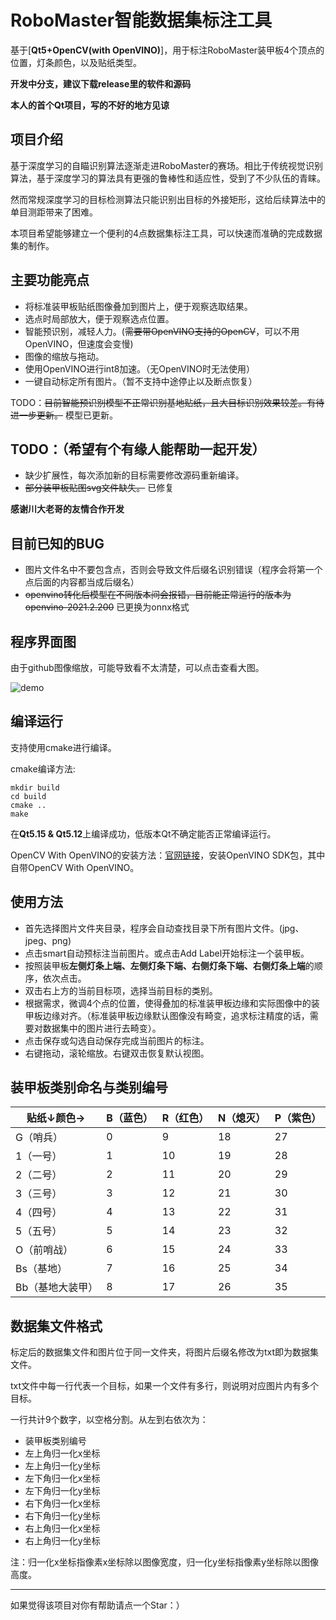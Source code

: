 # RoboMaster智能数据集标注工具

基于[**Qt5+OpenCV(with OpenVINO)**]，用于标注RoboMaster装甲板4个顶点的位置，灯条颜色，以及贴纸类型。

**开发中分支，建议下载release里的软件和源码**

**本人的首个Qt项目，写的不好的地方见谅**

## 项目介绍

基于深度学习的自瞄识别算法逐渐走进RoboMaster的赛场。相比于传统视觉识别算法，基于深度学习的算法具有更强的鲁棒性和适应性，受到了不少队伍的青睐。

然而常规深度学习的目标检测算法只能识别出目标的外接矩形，这给后续算法中的单目测距带来了困难。

本项目希望能够建立一个便利的4点数据集标注工具，可以快速而准确的完成数据集的制作。

## 主要功能亮点

* 将标准装甲板贴纸图像叠加到图片上，便于观察选取结果。
* 选点时局部放大，便于观察选点位置。
* 智能预识别，减轻人力。(~~需要带OpenVINO支持的OpenCV~~，可以不用OpenVINO，但速度会变慢)
* 图像的缩放与拖动。
* 使用OpenVINO进行int8加速。（无OpenVINO时无法使用）
* 一键自动标定所有图片。（暂不支持中途停止以及断点恢复）

TODO：~~目前智能预识别模型不正常识别基地贴纸，且大目标识别效果较差。有待进一步更新。~~ 模型已更新。

## TODO：（希望有个有缘人能帮助一起开发）
* 缺少扩展性，每次添加新的目标需要修改源码重新编译。
* ~~部分装甲板贴图svg文件缺失。~~ 已修复

**感谢川大老哥的友情合作开发**

## 目前已知的BUG

* 图片文件名中不要包含点，否则会导致文件后缀名识别错误（程序会将第一个点后面的内容都当成后缀名）
* ~~openvino转化后模型在不同版本间会报错，目前能正常运行的版本为openvino-2021.2.200~~ 已更换为onnx格式

## 程序界面图

由于github图像缩放，可能导致看不太清楚，可以点击查看大图。

![demo](pic/demo.png)

## 编译运行

支持使用cmake进行编译。

cmake编译方法:

```shell
mkdir build
cd build
cmake ..
make
```

在**Qt5.15 & Qt5.12**上编译成功，低版本Qt不确定能否正常编译运行。

OpenCV With OpenVINO的安装方法：[官网链接](https://software.intel.com/content/www/us/en/develop/tools/openvino-toolkit/download.html)，安装OpenVINO SDK包，其中自带OpenCV With OpenVINO。

## 使用方法

* 首先选择图片文件夹目录，程序会自动查找目录下所有图片文件。(jpg、jpeg、png)
* 点击smart自动预标注当前图片。或点击Add Label开始标注一个装甲板。
* 按照装甲板**左侧灯条上端、左侧灯条下端、右侧灯条下端、右侧灯条上端**的顺序，依次点击。
* 双击右上方的当前目标项，选择当前目标的类别。
* 根据需求，微调4个点的位置，使得叠加的标准装甲板边缘和实际图像中的装甲板边缘对齐。（标准装甲板边缘默认图像没有畸变，追求标注精度的话，需要对数据集中的图片进行去畸变）。
* 点击保存或勾选自动保存完成当前图片的标注。
* 右键拖动，滚轮缩放。右键双击恢复默认视图。

## 装甲板类别命名与类别编号

| 贴纸↓颜色→       | B（蓝色） | R（红色） | N（熄灭） | P（紫色） |
| ---------------- | --------- | --------- | --------- | --------- |
| G（哨兵）        | 0         | 9         | 18        | 27        |
| 1（一号）        | 1         | 10        | 19        | 28        |
| 2（二号）        | 2         | 11        | 20        | 29        |
| 3（三号）        | 3         | 12        | 21        | 30        |
| 4（四号）        | 4         | 13        | 22        | 31        |
| 5（五号）        | 5         | 14        | 23        | 32        |
| O（前哨战）      | 6         | 15        | 24        | 33        |
| Bs（基地）       | 7         | 16        | 25        | 34        |
| Bb（基地大装甲） | 8         | 17        | 26        | 35        |

## 数据集文件格式

标定后的数据集文件和图片位于同一文件夹，将图片后缀名修改为txt即为数据集文件。

txt文件中每一行代表一个目标，如果一个文件有多行，则说明对应图片内有多个目标。

一行共计9个数字，以空格分割。从左到右依次为：
* 装甲板类别编号
* 左上角归一化x坐标
* 左上角归一化y坐标
* 左下角归一化x坐标
* 左下角归一化y坐标
* 右下角归一化x坐标
* 右下角归一化y坐标
* 右上角归一化x坐标
* 右上角归一化y坐标

注：归一化x坐标指像素x坐标除以图像宽度，归一化y坐标指像素y坐标除以图像高度。

---

如果觉得该项目对你有帮助请点一个Star：）
